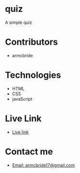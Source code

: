 # quiz
A simple quiz

# Contributors

- armcbride

# Technologies
    
  -  HTML
  -  CSS
  -  javaScript
    

# Live Link
- <a href ="link here" target="blank"> Live link </a>

# Contact me

- <a href="mailto:armcbride17@gmail.com">Email: armcbride17@gmail.com</a>  